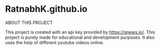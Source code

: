 # RatnabhK.github.io


ABOUT THIS PROJECT

This project is created with an api key provided by https://gnews.io/. This project is purely made for educational and development purposes. It also uses the help of different youtube videos online.
